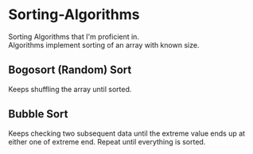 # Sorting-Algorithms
Sorting Algorithms that I'm proficient in.<br>
Algorithms implement sorting of an array with known size.

## Bogosort (Random) Sort
Keeps shuffling the array until sorted.

## Bubble Sort
Keeps checking two subsequent data until the extreme value ends up at either one of extreme end. Repeat until everything is sorted.
